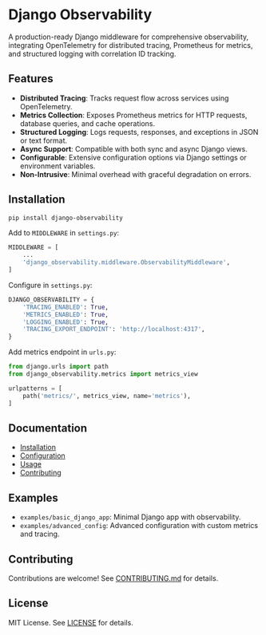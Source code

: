 # Django Observability

A production-ready Django middleware for comprehensive observability, integrating OpenTelemetry for distributed tracing, Prometheus for metrics, and structured logging with correlation ID tracking.

## Features
- **Distributed Tracing**: Tracks request flow across services using OpenTelemetry.
- **Metrics Collection**: Exposes Prometheus metrics for HTTP requests, database queries, and cache operations.
- **Structured Logging**: Logs requests, responses, and exceptions in JSON or text format.
- **Async Support**: Compatible with both sync and async Django views.
- **Configurable**: Extensive configuration options via Django settings or environment variables.
- **Non-Intrusive**: Minimal overhead with graceful degradation on errors.

## Installation
```bash
pip install django-observability
```

Add to `MIDDLEWARE` in `settings.py`:
```python
MIDDLEWARE = [
    ...
    'django_observability.middleware.ObservabilityMiddleware',
]
```

Configure in `settings.py`:
```python
DJANGO_OBSERVABILITY = {
    'TRACING_ENABLED': True,
    'METRICS_ENABLED': True,
    'LOGGING_ENABLED': True,
    'TRACING_EXPORT_ENDPOINT': 'http://localhost:4317',
}
```

Add metrics endpoint in `urls.py`:
```python
from django.urls import path
from django_observability.metrics import metrics_view

urlpatterns = [
    path('metrics/', metrics_view, name='metrics'),
]
```

## Documentation
- [Installation](docs/installation.md)
- [Configuration](docs/configuration.md)
- [Usage](docs/usage.md)
- [Contributing](docs/contributing.md)

## Examples
- `examples/basic_django_app`: Minimal Django app with observability.
- `examples/advanced_config`: Advanced configuration with custom metrics and tracing.

## Contributing
Contributions are welcome! See [CONTRIBUTING.md](docs/contributing.md) for details.

## License
MIT License. See [LICENSE](LICENSE) for details.

